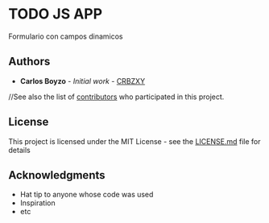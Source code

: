 # TODO JS APP

Formulario con campos dinamicos

## Authors

* **Carlos Boyzo** - *Initial work* - [CRBZXY](https://github.com/crbzxy)

//See also the list of [contributors](https://github.com/your/project/contributors) who participated in this project.

## License

This project is licensed under the MIT License - see the [LICENSE.md](LICENSE.md) file for details

## Acknowledgments

* Hat tip to anyone whose code was used
* Inspiration
* etc
